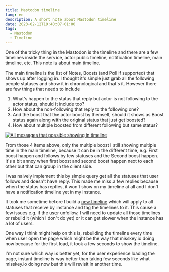 ```yaml
---
title: Mastodon timeline
lang: en
description: A short note about Mastodon timeline
date: 2023-02-12T19:40:07+01:00
tags:
  - Mastodon
  - Timeline
---
```


One of the tricky thing in the Mastodon is the timeline and there are a few timelines inside the service, actor public timeline, notification timeline, main timeline, etc. This note is about main timeline.

The main timeline is the list of Notes, Boosts (and Poll if supported) that shows up after logging in. I thought it's simple just grab all the following people statuses and show it in chronological and that's it. However there are few things that needs to include

1. What's happen to the status that reply but actor is not following to the actor status, should it include too?
2. How about the non-following that reply to the following one?
3. And the boost that the actor boost by themself, should it shows as Boost status again along with the original status that just get boosted?
4. How about multiple boosted from different following but same status?

[![All messages that possible showing in timeline](timeline-small.jpg)](timeline.png)

From those 4 items above, only the multiple boost I still showing multiple time in the main timeline, because it can be in the different time, e.g. First boost happen and follows by few statuses and the Second boost happen. It's a bit annoy when first boost and second boost happen next to each other but that can group in the client side.

I was naively implement this by simple query get all the statuses that user follows and doesn't have reply. This made me miss a few replies because when the status has replies, it won't show on my timeline at all and I don't have a notification timeline yet in my instance.

It took me sometime before I build a [new timeline](https://github.com/llun/activities.next/blob/main/lib/timelines/main.ts) which will apply to all statuses that receive by instance and tag the timelines to it. This cause a few issues e.g. if the user unfollow, I will need to update all those timelines or rebuild it (which I don't do yet) or it can get slower when the instance has a lot of users.

One way I think might help on this is, rebuilding the timeline every time when user open the page which might be the way that misskey.io doing now because for the first load, it took a few seconds to show the timeline.

I'm not sure which way is better yet, for the user experience loading the page, instant timeline is way better than taking few seconds like what misskey.io doing now but this will revisit in another time.
